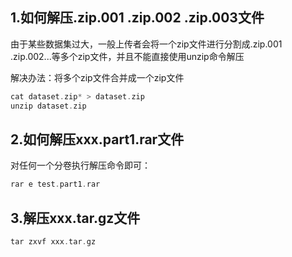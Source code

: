 ## 1.如何解压.zip.001 .zip.002 .zip.003文件

由于某些数据集过大，一般上传者会将一个zip文件进行分割成.zip.001 .zip.002...等多个zip文件，并且不能直接使用unzip命令解压

解决办法：将多个zip文件合并成一个zip文件

```c
cat dataset.zip* > dataset.zip
unzip dataset.zip
```

## 2.如何解压xxx.part1.rar文件

对任何一个分卷执行解压命令即可：

```c
rar e test.part1.rar
```

## 3.解压xxx.tar.gz文件

```c
tar zxvf xxx.tar.gz
```

